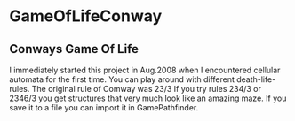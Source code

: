# GameOfLifeConway
## Conways Game Of Life  
I immediately started this project in Aug.2008 when I encountered cellular automata for the first time.
You can play around with different death-life-rules. The original rule of Comway was 23/3
If you try rules 234/3 or 2346/3 you get structures that very much look like an amazing maze.
If you save it to a file you can import it in GamePathfinder.
